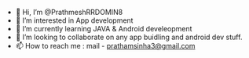 - 👋 Hi, I’m @PrathmeshRRDOMIN8
- 👀 I’m interested in App development 
- 🌱 I’m currently learning JAVA & Android develeopment
- 💞️ I’m looking to collaborate on any app buidling and android dev stuff.
- 📫 How to reach me : mail - prathamsinha3@gmail.com 

<!---
PrathmeshRRDOMIN8/PrathmeshRRDOMIN8 is a ✨ special ✨ repository because its `README.md` (this file) appears on your GitHub profile.
You can click the Preview link to take a look at your changes.
--->
